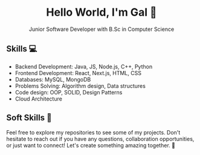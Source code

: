 
<div align="center"> 
  <h1>Hello World, I'm Gal 👋</h1>
  Junior Software Developer with B.Sc in Computer Science
</div>

  ## Skills 💻
- Backend Development: Java, JS, Node.js, C++, Python
- Frontend Development: React, Next.js, HTML, CSS
- Databases: MySQL, MongoDB
- Problems Solving: Algorithm design, Data structures
- Code design: OOP, SOLID, Design Patterns
- Cloud Architecture

## Soft Skills 🌱 

Feel free to explore my repositories to see some of my projects. Don't hesitate to reach out if you have any questions, collaboration opportunities, or just want to connect! Let's create something amazing together. 🚀
  

